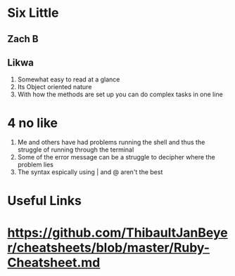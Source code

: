 # Six Little
## **Zach B**
## **Likwa**
1. Somewhat easy to read at a glance
2. Its Object oriented nature
3. With how the methods are set up you can do complex tasks in one line
# **4 no like**
1. Me and others have had problems running the shell and thus the struggle of running through the terminal
2. Some of the error message can be a struggle to decipher where the problem lies
3. The syntax espically using | and @ aren't the best

# **Useful Links**
# https://github.com/ThibaultJanBeyer/cheatsheets/blob/master/Ruby-Cheatsheet.md
